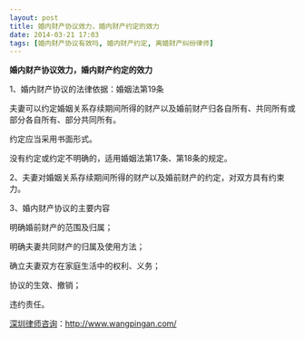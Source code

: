 ```yaml
---
layout: post
title: 婚内财产协议效力，婚内财产约定的效力
date: 2014-03-21 17:03
tags: [婚内财产协议有效吗, 婚内财产约定, 离婚财产纠纷律师]
---
```

<strong>婚内财产协议效力，婚内财产约定的效力</strong>

1、婚内财产协议的法律依据：婚姻法第19条

夫妻可以约定婚姻关系存续期间所得的财产以及婚前财产归各自所有、共同所有或部分各自所有、部分共同所有。

约定应当采用书面形式。

没有约定或约定不明确的，适用婚姻法第17条、第18条的规定。

2、夫妻对婚姻关系存续期间所得的财产以及婚前财产的约定，对双方具有约束力。

3、婚内财产协议的主要内容

明确婚前财产的范围及归属；

明确夫妻共同财产的归属及使用方法；

确立夫妻双方在家庭生活中的权利、义务；

协议的生效、撤销；

违约责任。

<a href="http://www.wangpingan.com/">深圳律师咨询</a>：<a href="http://www.wangpingan.com/">http://www.wangpingan.com/</a>

